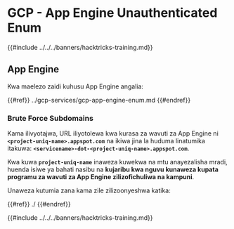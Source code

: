 # GCP - App Engine Unauthenticated Enum

{{#include ../../../banners/hacktricks-training.md}}

## App Engine

Kwa maelezo zaidi kuhusu App Engine angalia:

{{#ref}}
../gcp-services/gcp-app-engine-enum.md
{{#endref}}

### Brute Force Subdomains

Kama ilivyotajwa, URL iliyotolewa kwa kurasa za wavuti za App Engine ni **`<project-uniq-name>.appspot.com`** na ikiwa jina la huduma linatumika itakuwa: **`<servicename>-dot-<project-uniq-name>.appspot.com`**.

Kwa kuwa **`project-uniq-name`** inaweza kuwekwa na mtu anayezalisha mradi, huenda isiwe ya bahati nasibu na **kujaribu kwa nguvu kunaweza kupata programu za wavuti za App Engine zilizofichuliwa na kampuni**.

Unaweza kutumia zana kama zile zilizoonyeshwa katika:

{{#ref}}
./
{{#endref}}

{{#include ../../../banners/hacktricks-training.md}}
